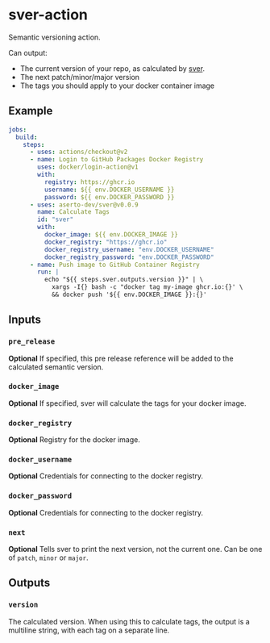 # sver-action

Semantic versioning action.

Can output:

- The current version of your repo, as calculated by [sver](https://github.com/aserto-dev/sver).
- The next patch/minor/major version
- The tags you should apply to your docker container image


## Example

```yaml
jobs:
  build:
    steps:
      - uses: actions/checkout@v2
      - name: Login to GitHub Packages Docker Registry
        uses: docker/login-action@v1
        with:
          registry: https://ghcr.io
          username: ${{ env.DOCKER_USERNAME }}
          password: ${{ env.DOCKER_PASSWORD }}
      - uses: aserto-dev/sver@v0.0.9
        name: Calculate Tags
        id: "sver"
        with:
          docker_image: ${{ env.DOCKER_IMAGE }}
          docker_registry: "https://ghcr.io"
          docker_registry_username: "env.DOCKER_USERNAME"
          docker_registry_password: "env.DOCKER_PASSWORD"
      - name: Push image to GitHub Container Registry
        run: |
          echo "${{ steps.sver.outputs.version }}" | \
            xargs -I{} bash -c "docker tag my-image ghcr.io:{}' \
            && docker push '${{ env.DOCKER_IMAGE }}:{}'
```

## Inputs

### `pre_release`

**Optional** If specified, this pre release reference will be added to the calculated semantic version.

### `docker_image`

**Optional** If specified, sver will calculate the tags for your docker image.

### `docker_registry`

**Optional** Registry for the docker image.

### `docker_username`

**Optional** Credentials for connecting to the docker registry.

### `docker_password`

**Optional** Credentials for connecting to the docker registry.

### `next`

**Optional** Tells sver to print the next version, not the current one. Can be one of `patch`, `minor` or `major`.

## Outputs

### `version`

The calculated version.
When using this to calculate tags, the output is a multiline string, with each tag on a separate line.


